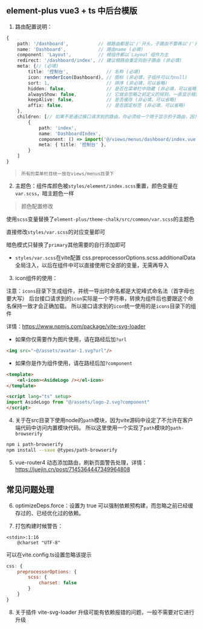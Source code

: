 ## element-plus vue3 + ts 中后台模版

1. 路由配置说明：

```ts
{
    path: '/dashboard',           // 根路由都是以'/'开头，子路由不要再以'/'开头 (必填)
    name: 'Dashboard',            // 路由name (必填)
    component: 'Layout',          // 根组件都以`Layout`组件为主
    redirect: '/dashboard/index', // 建议根路由重定向到子路由 (非必填)
    meta: {// (必填)
        title: '控制台',              // 名称 (必填)
        icon: renderIcon(Dashboard), // 图标 (非必填，子组件可以为null)
        sort: 1,                     // 排序 (非必填，可以省略)
        hidden: false,               // 是否在菜单栏中隐藏 (非必填，可以省略)
        alwaysShow: false,           // 它就会忽略之前定义的规则，一直显示根路由 (非必填，可以省略)
        keepAlive: false,            // 是否缓存 (非必填，可以省略)
        affix: false,                // 是否固定标签 (非必填，可以省略)
    },
    children: [// 如果不是通过接口请求到的路由，你必须给一个用于显示的子路由，因为根路由仅用来显示Layout组件
        {
            path: 'index',
            name: 'DashboardIndex',
            component: () => import('@/views/menus/dashboard/index.vue'),
            meta: { title: '控制台' },
        }
    ]
}
```
> `所有的菜单栏目统一放在views/menus目录下`

2. 主题色：组件库颜色被`styles/element/index.scss`重置，颜色变量在`var.scss`，暗主题色一样

> 颜色配置修改

使用`scss`变量替换了`element-plus/theme-chalk/src/common/var.scss`的主题色

直接修改`styles/var.scss`的对应变量即可

暗色模式只替换了`primary`其他需要的自行添加即可

* `styles/var.scss`在vite配置 css.preprocessorOptions.scss.additionalData 全局注入，以后在组件中可以直接使用它全部的变量，无需再导入

3. icon组件的使用：

注意：`icons`目录下生成组件，并统一导出时命名都是大驼峰式命名法（首字母也要大写）
后台接口请求到的`icon`实际是一个字符串，转换为组件后也要跟这个命名保持一致才会正确加载。
所以接口请求到的`icon`统一使用的是`icons`目录下的组件

详情：https://www.npmjs.com/package/vite-svg-loader

- 如果你仅需要作为图片使用，请在路经后加`?url`

```html
<img src="~@/assets/avatar-1.svg?url"/>
```

- 如果你是作为组件使用，请在路经后加`?component`

```html
<template>
    <el-icon><AsideLogo /></el-icon>
</template>

<script lang="ts" setup>
import AsideLogo from "@/assets/logo-2.svg?component"
</script>
```

4. 关于在src目录下使用node的`path`模块，因为vite源码中设定了不允许在客户端代码中访问内置模块代码。
所以这里使用一个实现了`path`模块的`path-browserify`

```sh
npm i path-browserify
npm install --save @types/path-browserify
```

5. vue-router4 动态添加路由，刷新页面警告处理，详情：https://juejin.cn/post/7145364447349964808

## 常见问题处理

6. optimizeDeps.force：设置为 true 可以强制依赖预构建，而忽略之前已经缓存过的、已经优化过的依赖。

7. 打包构建时候警告：

```shell
<stdin>:1:16
    @charset "UTF-8"
```

可以在vite.config.ts设置忽略该提示

```js
css: {
    preprocessorOptions: {
        scss: {
            charset: false
        }
    }
}
```

8. 关于插件 vite-svg-loader 升级可能有依赖报错的问题，一般不需要对它进行升级



